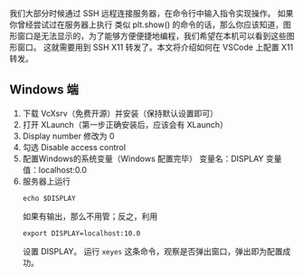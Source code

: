 我们大部分时候通过 SSH 远程连接服务器，在命令行中输入指令实现操作。
如果你曾经尝试过在服务器上执行 类似 plt.show() 的命令的话，那么你应该知道，图形窗口是无法显示的，为了能够方便便捷地编程，我们希望在本机可以看到这些图形窗口。
这就需要用到 SSH X11 转发了。本文将介绍如何在 VSCode 上配置 X11 转发。

## Windows 端
1. 下载 VcXsrv（免费开源）并安装（保持默认设置即可）
2. 打开 XLaunch（第一步正确安装后，应该会有 XLaunch）
3. Display number 修改为 0
4. 勾选 Disable access control
5. 配置Windows的系统变量（Windows 配置完毕）
   变量名：DISPLAY
	 变量值：localhost:0.0
6. 服务器上运行
	```
	echo $DISPLAY
	```
	如果有输出，那么不用管；反之，利用
	```
	export DISPLAY=localhost:10.0
	```
	设置 DISPLAY。
	运行 ```xeyes``` 这条命令，观察是否弹出窗口，弹出即为配置成功。
 

